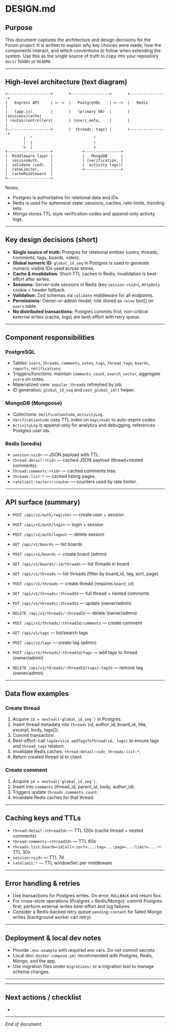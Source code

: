 # DESIGN.md

## Purpose

This document captures the architecture and design decisions for the Forum project. It is written to explain why key choices were made, how the components interact, and which conventions to follow when extending the system. Use this as the single source of truth to copy into your repository `docs/` folder or `README`.

---

## High-level architecture (text diagram)

```
+-------------------+       +-----------------+       +----------------+
|   Express API     | <-->  |   PostgreSQL    | <-->  |   Redis        |
|   (app.js)        |       |   (primary DB)  |       | (sessions/cache)
| routes/controllers|       | (users,meta,    |       |                |
+-------------------+       |  threads, tags) |       +----------------+
        |  ^                           ^
        |  |                           |
        v  |                           v
+-------------------+             +----------------+
|  Middleware layer |             |   MongoDB      |
|  sessionAuth,     |             | (verification, |
|  validate (zod),  |             |  activity logs)|
|  rateLimiter,     |             +----------------+
|  cacheMiddleware  |
+-------------------+
```

Notes:

- Postgres is authoritative for relational data and IDs.
- Redis is used for ephemeral state: sessions, caches, rate-limits, trending sets.
- Mongo stores TTL-style verification codes and append-only activity logs.

---

## Key design decisions (short)

- **Single source of truth:** Postgres for relational entities (users, threads, comments, tags, boards, votes).
- **Global numeric ID:** `global_id_seq` in Postgres is used to generate numeric visible IDs used across stores.
- **Cache & invalidation:** Short-TTL caches in Redis; invalidation is best-effort after writes.
- **Sessions:** Server-side sessions in Redis (key `session:<sid>`), `HttpOnly` cookie + header fallback.
- **Validation:** Zod schemas via `validate` middleware for all endpoints.
- **Permissions:** Owner-or-admin model; role stored as `roles` text[] on `users` table.
- **No distributed transactions:** Postgres commits first; non-critical external writes (cache, logs) are best-effort with retry queue.

---

## Component responsibilities

### PostgreSQL

- Tables: `users`, `threads`, `comments`, `votes`, `tags`, `thread_tags`, `boards`, `reports`, `notifications`.
- Triggers/functions: maintain `comments_count`, `search_vector`, aggregate `score` on votes.
- Materialized view: `popular_threads` refreshed by job.
- ID generation: `global_id_seq` and `next_global_id()` helper.

### MongoDB (Mongoose)

- Collections: `VerificationCode`, `ActivityLog`.
- `VerificationCode` uses TTL index on `expiresAt` to auto-expire codes.
- `ActivityLog` is append-only for analytics and debugging, references Postgres user ids.

### Redis (ioredis)

- `session:<sid>` — JSON payload with TTL.
- `thread:detail:<tid>` — cached JSON payload (thread+nested comments).
- `thread:comments:<tid>` — cached comments tree.
- `threads:list:*` — cached listing pages.
- `ratelimit:<actor>:<route>` — counters used by rate limiter.

---

## API surface (summary)

- `POST /api/v1/auth/register` — create user + session

- `POST /api/v1/auth/login` — login + session

- `POST /api/v1/auth/logout` — delete session

- `GET /api/v1/boards` — list boards

- `POST /api/v1/boards` — create board (admin)

- `GET /api/v1/boards/:id/threads` — list threads in board

- `GET /api/v1/threads` — list threads (filter by board\_id, tag, sort, page)

- `POST /api/v1/threads` — create thread (requires `board_id`)

- `GET /api/v1/threads/:threadId` — full thread + nested comments

- `PUT /api/v1/threads/:threadId` — update (owner/admin)

- `DELETE /api/v1/threads/:threadId` — delete (owner/admin)

- `POST /api/v1/threads/:threadId/comments` — create comment

- `GET /api/v1/tags` — list/search tags

- `POST /api/v1/tags` — create tag (admin)

- `POST /api/v1/threads/:threadId/tags` — add tags to thread (owner/admin)

- `DELETE /api/v1/threads/:threadId/tags/:tagId` — remove tag (owner/admin)

---

## Data flow examples

### Create thread

1. Acquire `id = nextval('global_id_seq')` in Postgres.
2. Insert thread metadata into `threads` (id, author\_id, board\_id, title, excerpt, body, tags[]).
3. Commit transaction.
4. Best-effort: call `tagService.addTagsToThread(id, tags)` to ensure tags and `thread_tags` relation.
5. Invalidate Redis caches: `thread:detail:<id>`, `threads:list:*`.
6. Return created thread id to client.

### Create comment

1. Acquire `id = nextval('global_id_seq')`.
2. Insert into `comments` (thread\_id, parent\_id, body, author\_id).
3. Triggers update `threads.comments_count`.
4. Invalidate Redis caches for that thread.

---

## Caching keys and TTLs

- `thread:detail:<threadId>` — TTL 120s (cache thread + nested comments)
- `thread:comments:<threadId>` — TTL 60s
- `threads:list:board=<id|all>:sort=...:tag=...:page=...:limit=...` — TTL 30s
- `session:<sid>` — TTL 7d
- `ratelimit:*` — TTL windowSec per middleware

---

## Error handling & retries

- Use transactions for Postgres writes. On error, `ROLLBACK` and return 5xx.
- For cross-store operations (Postgres + Redis/Mongo): commit Postgres first; perform external writes best-effort and log failures.
- Consider a Redis-backed retry queue `pending:content` for failed Mongo writes (background worker can retry).

---

## Deployment & local dev notes

- Provide `.env.example` with required env vars. Do not commit secrets.
- Local dev: `docker-compose.yml` recommended with Postgres, Redis, Mongo, and the app.
- Use migration files under `migrations/` or a migration tool to manage schema changes.

---

<!-- ## How to extend this doc

- When adding new endpoints, add a short note under *API surface* and update related caching keys.
- When changing DB schema, add a migration file and update the *Postgres* section.
- When introducing new stores (e.g., ElasticSearch), add a *Data store* subsection describing tradeoffs. -->

---

## Next actions / checklist

-

---

*End of document.*

